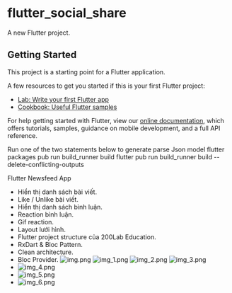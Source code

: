 # flutter_social_share

A new Flutter project.

## Getting Started

This project is a starting point for a Flutter application.

A few resources to get you started if this is your first Flutter project:

- [Lab: Write your first Flutter app](https://flutter.dev/docs/get-started/codelab)
- [Cookbook: Useful Flutter samples](https://flutter.dev/docs/cookbook)

For help getting started with Flutter, view our
[online documentation](https://flutter.dev/docs), which offers tutorials,
samples, guidance on mobile development, and a full API reference.

Run one of the two statements below to generate parse Json model
flutter packages pub run build_runner build
flutter pub run build_runner build --delete-conflicting-outputs

Flutter Newsfeed App
- Hiển thị danh sách bài viết.
- Like / Unlike bài viết.
- Hiển thị danh sách bình luận.
- Reaction bình luận.
- Gif reaction. 
- Layout lưới hình.
- Flutter project structure của 200Lab Education.
- RxDart & Bloc Pattern.
- Clean architecture.
- Bloc Provider.
![img.png](img.png)
![img_1.png](img_1.png)
![img_2.png](img_2.png)
![img_3.png](img_3.png)
- ![img_4.png](img_4.png)
- ![img_5.png](img_5.png)
- ![img_6.png](img_6.png)